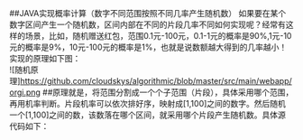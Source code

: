 ##JAVA实现概率计算（数字不同范围按照不同几率产生随机数）
如果要在某个数字区间产生一个随机数，区间内部在不同的片段几率不同如何实现呢？经常有这样的场景，比如，随机赠送红包，范围0.1元-100元，0.1-1元的概率是90%,1元-10元的概率是9%，10元-100元的概率是1%，也就是说数额越大得到的几率越小！实现的原理如下图：<br/>
![随机原理]https://github.com/cloudskys/algorithmic/blob/master/src/main/webapp/orgi.png
##原理就是，将范围分割成一个个子范围（片段），具体采用哪个范围，再用机率判断。片段机率可以依次排好序，映射成[1,100]之间的数字。然后随机一个[1,100]之间的数，该数落在哪个区间，就采用哪个片段产生随机数。具体源代码如下：